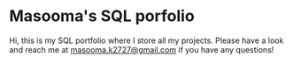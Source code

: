 # Masooma's SQL porfolio
Hi, this is my SQL portfolio where I store all my projects. Please have a look and reach me at masooma.k2727@gmail.com if you have any questions!
